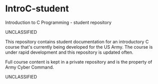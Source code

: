 # IntroC-student
Introduction to C Programming - student repository

UNCLASSIFIED

This repository contains student documentation for an introductory C course that's currently
being developed for the US Army.  The course is under rapid development and 
this repository is updated often.

Full course content is kept in a private repository and is the property of Army Cyber Command.




UNCLASSIFIED

